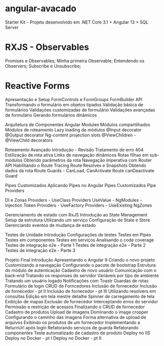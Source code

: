 # angular-avacado
Starter Kit - Projeto desenvolvido em .NET Core 3.1 + Angular 13 + SQL Server

# RXJS - Observables
 Promises e Observables;
 Minha primeira Observable;
 Entendendo os Observers;
 Subscribe e Unsubscribe;

# Reactive Forms
 Apresentação e Setup
 FormControls e FormGroups
 FormBuilder API
 Transformando o formulário em objetos tipados
 Validação básica de formulários
 Validações customizadas de formulário
 Validações avançadas de formulário
 Gerando formulários dinâmicos

Arquitetura de Componentes
 Angular Modules
 Módulos compartilhados
 Módulos de roteamento
 Lazy loading de módulos
 @Input decorator
 @Output decorator
 Ng-content projection slots
 @ViewChildren - @ViewChild decorators

Roteamento Avançado
 Introdução - Revisão
 Tratamento de erro 404
 Estilização de rota ativa
 Links de navegação dinâmicos
 Rotas filhas em sub-módulos
 Obtendo parâmetros da rota
 Navegação imperativa com Router API
 Habilitando o Route Tracing
 Route Resolves e Snapshots
 Obtendo dados da rota
 Route Guards - CanLoad, CanActivate
 Route canDeactivate Guard

Pipes Customizados
 Aplicando Pipes no Angular
 Pipes Customizados
 Pipe Providers

DI e Zonas
 Providers - UseClass
 Providers UseValue - NgModules - Injection Token
 Providers - UseFactory
 Providers - UseExisting
 NgZones

Gerenciamento de estado com RxJS
 Introdução ao State Management
 Setup da estrutura
 Utilizando um serviço
 Configuração de State e Store
 Gerenciando eventos de mudança de estado

Testes de Unidade
 Introdução
 Configurações de testes
 Testes em Pipes
 Testes em componentes
 Testes em serviços
 Analisando o code coverage
 Testes de integração e2e - Parte 1
 Testes de integração e2e - Parte 2
 Testes de integração e2e - Parte 3

Projeto Final
 Introdução
 Apresentando o Angular 9
 Criando o novo projeto
 Customizando a navegação
 Configurando o pacote de bootstrap
 Estrutura do módulo de autenticação
 Cadastro de novo usuário
 Comunicação com o back-end
 Tratando os responses do servidor
 Variáveis por tipo de ambiente
 Tratando um usuário logado
 Notificações com Toastr
 Guardas de rotas
 Formulário de login
 CRUD de Forncedores
 Inclusão de fornecedor
 Inclusão de fornecedor - pt II
 Inclusão de fornecedor - pt III
 Utilizando resolvers em consultas
 Edição em tela mestre detalhe
 Spinner de carregamento de tela
 Exibição de mapas
 Exclusão de fornecedor
 Interceptando erros do servidor
 Permissão e restrição de acessos
 Finalizando o CRUD de fornecedor
 Cadastro de produtos
 Upload de imagens
 Dominando o image cropper
 Configurando o caminho das imagens
 Forma alternativa de upload de arquivos
 Exibindo os produtos de um fornecedor
 Implementando a ReturnUrl após login
 Refatorando serviços de guarda
 Refatorando componentes
 Teste automatizado de cadastro de produto
 Deploy no IIS
 Deploy no Docker - pt I
 Deploy no Docker - pt II
